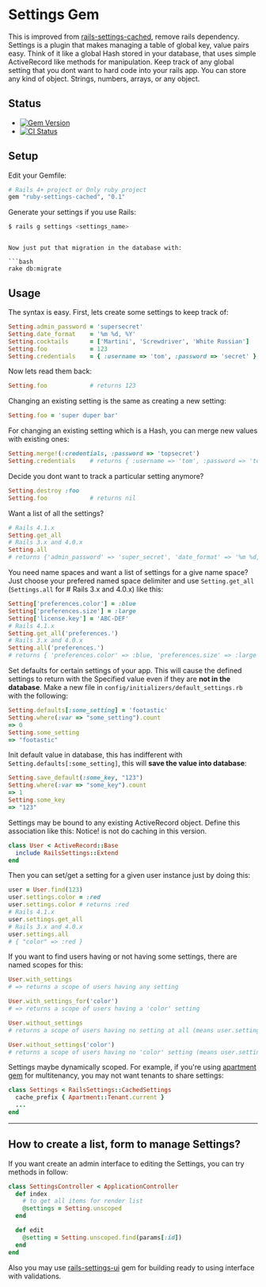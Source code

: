 # Settings Gem

This is improved from [rails-settings-cached](https://github.com/huacnlee/rails-settings-cached),
remove rails dependency. Settings is a plugin that makes managing a table of
global key, value pairs easy. Think of it like a global Hash stored in your database,
that uses simple ActiveRecord like methods for manipulation. Keep track of any global
setting that you dont want to hard code into your rails app. You can store any kind
of object. Strings, numbers, arrays, or any object.

## Status

- [![Gem Version](https://badge.fury.io/rb/rails-settings-cached.png)](https://badge.fury.io/rb/ruby-settings-cached.svg)
- [![CI Status](https://travis-ci.org/RobotJiang/ruby-settings-cached.svg)](https://travis-ci.org/RobotJiang/ruby-settings-cached)

## Setup

Edit your Gemfile:

```ruby
# Rails 4+ project or Only ruby project
gem "ruby-settings-cached", "0.1"
```

Generate your settings if you use Rails:

```bash
$ rails g settings <settings_name>
```

```

Now just put that migration in the database with:

```bash
rake db:migrate
```

## Usage

The syntax is easy.  First, lets create some settings to keep track of:

```ruby
Setting.admin_password = 'supersecret'
Setting.date_format    = '%m %d, %Y'
Setting.cocktails      = ['Martini', 'Screwdriver', 'White Russian']
Setting.foo            = 123
Setting.credentials    = { :username => 'tom', :password => 'secret' }
```

Now lets read them back:

```ruby
Setting.foo            # returns 123
```

Changing an existing setting is the same as creating a new setting:

```ruby
Setting.foo = 'super duper bar'
```

For changing an existing setting which is a Hash, you can merge new values with existing ones:

```ruby
Setting.merge!(:credentials, :password => 'topsecret')
Setting.credentials    # returns { :username => 'tom', :password => 'topsecret' }
```

Decide you dont want to track a particular setting anymore?

```ruby
Setting.destroy :foo
Setting.foo            # returns nil
```

Want a list of all the settings?
```ruby
# Rails 4.1.x
Setting.get_all
# Rails 3.x and 4.0.x
Setting.all
# returns {'admin_password' => 'super_secret', 'date_format' => '%m %d, %Y'}
```

You need name spaces and want a list of settings for a give name space? Just choose your prefered named space delimiter and use `Setting.get_all` (`Settings.all` for # Rails 3.x and 4.0.x) like this:

```ruby
Setting['preferences.color'] = :blue
Setting['preferences.size'] = :large
Setting['license.key'] = 'ABC-DEF'
# Rails 4.1.x
Setting.get_all('preferences.')
# Rails 3.x and 4.0.x
Setting.all('preferences.')
# returns { 'preferences.color' => :blue, 'preferences.size' => :large }
```

Set defaults for certain settings of your app.  This will cause the defined settings to return with the
Specified value even if they are **not in the database**.  Make a new file in `config/initializers/default_settings.rb`
with the following:

```ruby
Setting.defaults[:some_setting] = 'footastic'
Setting.where(:var => "some_setting").count
=> 0
Setting.some_setting
=> "footastic"
```

Init default value in database, this has indifferent with `Setting.defaults[:some_setting]`, this will **save the value into database**:

```ruby
Setting.save_default(:some_key, "123")
Setting.where(:var => "some_key").count
=> 1
Setting.some_key
=> "123"
```

Settings may be bound to any existing ActiveRecord object. Define this association like this:
Notice! is not do caching in this version.

```ruby
class User < ActiveRecord::Base
  include RailsSettings::Extend
end
```

Then you can set/get a setting for a given user instance just by doing this:

```ruby
user = User.find(123)
user.settings.color = :red
user.settings.color # returns :red
# Rails 4.1.x
user.settings.get_all
# Rails 3.x and 4.0.x
user.settings.all
# { "color" => :red }
```

If you want to find users having or not having some settings, there are named scopes for this:

```ruby
User.with_settings
# => returns a scope of users having any setting

User.with_settings_for('color')
# => returns a scope of users having a 'color' setting

User.without_settings
# returns a scope of users having no setting at all (means user.settings.get_all == {})

User.without_settings('color')
# returns a scope of users having no 'color' setting (means user.settings.color == nil)
```

Settings maybe dynamically scoped. For example, if you're using [apartment gem](https://github.com/influitive/apartment) for multitenancy, you may not want tenants to share settings:

```ruby
class Settings < RailsSettings::CachedSettings
  cache_prefix { Apartment::Tenant.current }
  ...
end
```

-----

## How to create a list, form to manage Settings?

If you want create an admin interface to editing the Settings, you can try methods in follow:

```ruby
class SettingsController < ApplicationController
  def index
    # to get all items for render list
    @settings = Setting.unscoped
  end

  def edit
    @setting = Setting.unscoped.find(params[:id])
  end
end
```


Also you may use [rails-settings-ui](https://github.com/accessd/rails-settings-ui) gem
for building ready to using interface with validations.


